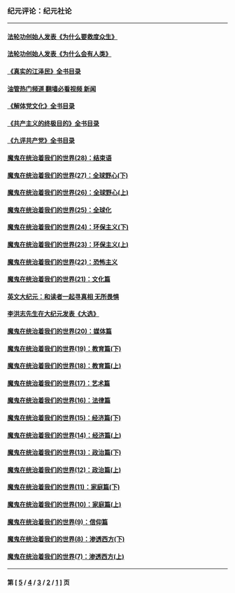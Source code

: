 ### 纪元评论：纪元社论
---
#### [法轮功创始人发表《为什么要救度众生》](../../pages/nsc422/n13975246.md?08100330) 
#### [法轮功创始人发表《为什么会有人类》](../../pages/nsc422/n13912117.md?08100330) 
#### [《真实的江泽民》全书目录](../../pages/nsc422/n13721399.md?08100330) 
#### [油管热门频道 翻墙必看视频 新闻](ok?08100330)
#### [《解体党文化》全书目录](../../pages/nsc422/n13721157.md?08100330) 
#### [《共产主义的终极目的》全书目录](../../pages/nsc422/n13721048.md?08100330) 
#### [《九评共产党》全书目录](../../pages/nsc422/n13708085.md?08100330) 
#### [魔鬼在统治着我们的世界(28)：结束语](../../pages/nsc422/n10936246.md?08100330) 
#### [魔鬼在统治着我们的世界(27)：全球野心(下)](../../pages/nsc422/n10928319.md?08100330) 
#### [魔鬼在统治着我们的世界(26)：全球野心(上)](../../pages/nsc422/n10900318.md?08100330) 
#### [魔鬼在统治着我们的世界(25)：全球化](../../pages/nsc422/n10788205.md?08100330) 
#### [魔鬼在统治着我们的世界(24)：环保主义(下)](../../pages/nsc422/n10695307.md?08100330) 
#### [魔鬼在统治着我们的世界(23)：环保主义(上)](../../pages/nsc422/n10688613.md?08100330) 
#### [魔鬼在统治着我们的世界(22)：恐怖主义](../../pages/nsc422/n10614727.md?08100330) 
#### [魔鬼在统治着我们的世界(21)：文化篇](../../pages/nsc422/n10597706.md?08100330) 
#### [英文大纪元：和读者一起寻真相 无所畏惧](../../pages/nsc422/n12542027.md?08100330) 
#### [李洪志先生在大纪元发表《大选》](../../pages/nsc422/n12534746.md?08100330) 
#### [魔鬼在统治着我们的世界(20)：媒体篇](../../pages/nsc422/n10586579.md?08100330) 
#### [魔鬼在统治着我们的世界(19)：教育篇(下)](../../pages/nsc422/n10564808.md?08100330) 
#### [魔鬼在统治着我们的世界(18)：教育篇(上)](../../pages/nsc422/n10526970.md?08100330) 
#### [魔鬼在统治着我们的世界(17)：艺术篇](../../pages/nsc422/n10499093.md?08100330) 
#### [魔鬼在统治着我们的世界(16)：法律篇](../../pages/nsc422/n10485969.md?08100330) 
#### [魔鬼在统治着我们的世界(15)：经济篇(下)](../../pages/nsc422/n10469975.md?08100330) 
#### [魔鬼在统治着我们的世界(14)：经济篇(上)](../../pages/nsc422/n10457370.md?08100330) 
#### [魔鬼在统治着我们的世界(13)：政治篇(下)](../../pages/nsc422/n10448270.md?08100330) 
#### [魔鬼在统治着我们的世界(12)：政治篇(上)](../../pages/nsc422/n10444576.md?08100330) 
#### [魔鬼在统治着我们的世界(11)：家庭篇(下)](../../pages/nsc422/n10440961.md?08100330) 
#### [魔鬼在统治着我们的世界(10)：家庭篇(上)](../../pages/nsc422/n10435448.md?08100330) 
#### [魔鬼在统治着我们的世界(9)：信仰篇](../../pages/nsc422/n10432159.md?08100330) 
#### [魔鬼在统治着我们的世界(8)：渗透西方(下)](../../pages/nsc422/n10429603.md?08100330) 
#### [魔鬼在统治着我们的世界(7)：渗透西方(上)](../../pages/nsc422/n10426013.md?08100330) 

---
#### 第 [ [5](./5.md?08100330) / [4](./4.md?08100330) / [3](./3.md?08100330) / [2](./2.md?08100330) / [1](./1.md?08100330) ] 页
